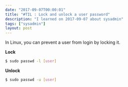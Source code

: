 ```yaml
---
date: "2017-09-07T00:00:01"
title: "#TIL : Lock and unlock a user password"
description: "I learned on 2017-09-07 about sysadmin"
tags: ["sysadmin"]
layout: post
---
```



In Linux, you can prevent a user from login by locking it.

**Lock**

```bash
$ sudo passwd -l [user]
```

**Unlock**

```bash
$ sudo passwd -u [user]
```
